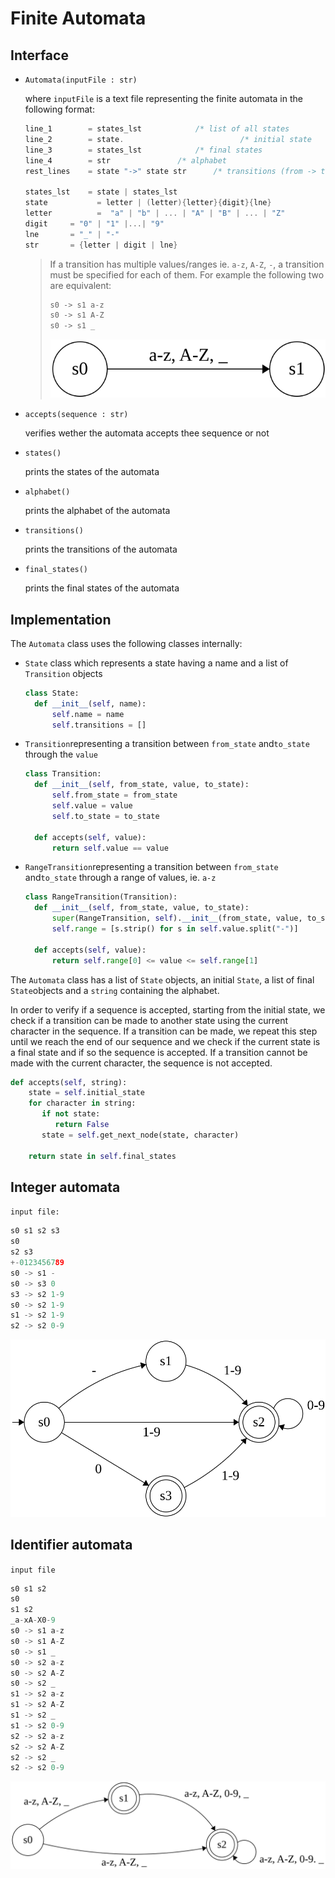 # Finite Automata



## Interface

- `Automata(inputFile : str)`

  where `inputFile` is a text file representing the finite automata in the following format:

  ```c
  line_1        = states_lst   			/* list of all states 					*/
  line_2        = state.                          /* initial state                                        */
  line_3        = states_lst			/* final states 					*/
  line_4        = str				/* alphabet 						*/
  rest_lines    = state "->" state str		/* transitions (from -> to value)			*/
  
  states_lst 	= state | states_lst
  state           = letter | (letter){letter}{digit}{lne}
  letter          =  "a" | "b" | ... | "A" | "B" | ... | "Z"
  digit		= "0" | "1" |...| "9"
  lne 		= "_" | "-"
  str 		= {letter | digit | lne}
  ```

  > If a transition has multiple values/ranges ie. `a-z`, `A-Z`, `-`, a transition must be specified for each of them. For example the following two are equivalent:
  >
  > ```c
  > s0 -> s1 a-z
  > s0 -> s1 A-Z
  > s0 -> s1 _
  > ```
  >
  > ![multiple-value-transition](img/example.svg?raw=true "Multiple valued transition")

- `accepts(sequence : str)`

  verifies wether the automata accepts thee sequence or not

- `states()`

  prints the states of the automata

- `alphabet()`

  prints the alphabet of the automata

- `transitions()`

  prints the transitions of the automata

- `final_states()`

  prints the final states of the automata



## Implementation

The `Automata` class uses the following classes internally:

- `State` class which represents a state having a name and a list of `Transition` objects

  ```python
  class State:
  	def __init__(self, name):
  		self.name = name
  		self.transitions = []
  ```

- `Transition`representing a transition between `from_state` and`to_state` through the `value`

  ```python
  class Transition:
  	def __init__(self, from_state, value, to_state):
  		self.from_state = from_state
  		self.value = value
  		self.to_state = to_state
      
    def accepts(self, value):
  		return self.value == value
  ```

- `RangeTransition`representing a transition between `from_state` and`to_state` through a range of values, ie. `a-z`

  ```python
  class RangeTransition(Transition):
  	def __init__(self, from_state, value, to_state):
  		super(RangeTransition, self).__init__(from_state, value, to_state)
  		self.range = [s.strip() for s in self.value.split("-")]
  
  	def accepts(self, value):
  		return self.range[0] <= value <= self.range[1]
  ```

  

The `Automata` class has a list of `State` objects,  an initial `State`, a list of final `State`objects and a `string` containing the alphabet.

In order to verify if a sequence is accepted, starting from the initial state, we check if a transition can be made to another state using the current character in the sequence. If a transition can be made, we repeat this step until we reach the end of our sequence and we check if the current state is a final state and if so the sequence is accepted. If a transition cannot be made with the current character, the sequence is not accepted.

```python
def accepts(self, string):
	state = self.initial_state
	for character in string:
	   if not state:
	      return False
	   state = self.get_next_node(state, character)

	return state in self.final_states
```



## Integer automata

`input file:`

```c
s0 s1 s2 s3
s0
s2 s3
+-0123456789
s0 -> s1 -
s0 -> s3 0
s3 -> s2 1-9
s0 -> s2 1-9
s1 -> s2 1-9
s2 -> s2 0-9
```

![integer-automata](img/int.svg?raw=true "Integer automata")

## Identifier automata

`input file`

```c
s0 s1 s2
s0
s1 s2
_a-xA-X0-9
s0 -> s1 a-z
s0 -> s1 A-Z
s0 -> s1 _
s0 -> s2 a-z
s0 -> s2 A-Z
s0 -> s2 _
s1 -> s2 a-z
s1 -> s2 A-Z
s1 -> s2 _
s1 -> s2 0-9
s2 -> s2 a-z
s2 -> s2 A-Z
s2 -> s2 _
s2 -> s2 0-9
```

![identifier-automata](img/identif.svg?raw=true "Identifier automata")
